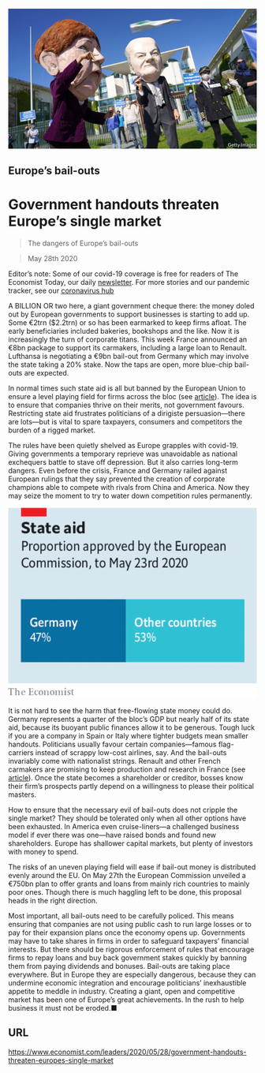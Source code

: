 ![](./images/20200530_LDP502.jpg)

## Europe’s bail-outs

# Government handouts threaten Europe’s single market

> The dangers of Europe’s bail-outs

> May 28th 2020

Editor’s note: Some of our covid-19 coverage is free for readers of The Economist Today, our daily [newsletter](https://www.economist.com/https://my.economist.com/user#newsletter). For more stories and our pandemic tracker, see our [coronavirus hub](https://www.economist.com//news/2020/03/11/the-economists-coverage-of-the-coronavirus)

A BILLION OR two here, a giant government cheque there: the money doled out by European governments to support businesses is starting to add up. Some €2trn ($2.2trn) or so has been earmarked to keep firms afloat. The early beneficiaries included bakeries, bookshops and the like. Now it is increasingly the turn of corporate titans. This week France announced an €8bn package to support its carmakers, including a large loan to Renault. Lufthansa is negotiating a €9bn bail-out from Germany which may involve the state taking a 20% stake. Now the taps are open, more blue-chip bail-outs are expected.

In normal times such state aid is all but banned by the European Union to ensure a level playing field for firms across the bloc (see [article](https://www.economist.com//europe/2020/05/28/europes-habit-of-propping-up-firms-may-outlast-the-pandemic)). The idea is to ensure that companies thrive on their merits, not government favours. Restricting state aid frustrates politicians of a dirigiste persuasion—there are lots—but is vital to spare taxpayers, consumers and competitors the burden of a rigged market.

The rules have been quietly shelved as Europe grapples with covid-19. Giving governments a temporary reprieve was unavoidable as national exchequers battle to stave off depression. But it also carries long-term dangers. Even before the crisis, France and Germany railed against European rulings that they say prevented the creation of corporate champions able to compete with rivals from China and America. Now they may seize the moment to try to water down competition rules permanently.

![](./images/20200530_LDC777.png)

It is not hard to see the harm that free-flowing state money could do. Germany represents a quarter of the bloc’s GDP but nearly half of its state aid, because its buoyant public finances allow it to be generous. Tough luck if you are a company in Spain or Italy where tighter budgets mean smaller handouts. Politicians usually favour certain companies—famous flag-carriers instead of scrappy low-cost airlines, say. And the bail-outs invariably come with nationalist strings. Renault and other French carmakers are promising to keep production and research in France (see [article](https://www.economist.com//business/2020/05/28/the-renault-nissan-alliance-hunkers-down)). Once the state becomes a shareholder or creditor, bosses know their firm’s prospects partly depend on a willingness to please their political masters.

How to ensure that the necessary evil of bail-outs does not cripple the single market? They should be tolerated only when all other options have been exhausted. In America even cruise-liners—a challenged business model if ever there was one—have raised bonds and found new shareholders. Europe has shallower capital markets, but plenty of investors with money to spend.

The risks of an uneven playing field will ease if bail-out money is distributed evenly around the EU. On May 27th the European Commission unveiled a €750bn plan to offer grants and loans from mainly rich countries to mainly poor ones. Though there is much haggling left to be done, this proposal heads in the right direction.

Most important, all bail-outs need to be carefully policed. This means ensuring that companies are not using public cash to run large losses or to pay for their expansion plans once the economy opens up. Governments may have to take shares in firms in order to safeguard taxpayers’ financial interests. But there should be rigorous enforcement of rules that encourage firms to repay loans and buy back government stakes quickly by banning them from paying dividends and bonuses. Bail-outs are taking place everywhere. But in Europe they are especially dangerous, because they can undermine economic integration and encourage politicians’ inexhaustible appetite to meddle in industry. Creating a giant, open and competitive market has been one of Europe’s great achievements. In the rush to help business it must not be eroded.■

## URL

https://www.economist.com/leaders/2020/05/28/government-handouts-threaten-europes-single-market
